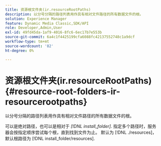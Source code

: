 ```yaml
---
title: 资源根文件夹(ir.resourceRootPaths)
description: 以分号分隔的路径列表用作具有相对文件路径的所有数据文件的根。
solution: Experience Manager
feature: Dynamic Media Classic,SDK/API
role: Developer,Admin,User
exl-id: 49fd45da-1af9-4016-8fc6-6ec17b7e553b
source-git-commit: 6a4c1f4425199cfa6088fc42137552748c1a9dcf
workflow-type: tm+mt
source-wordcount: '82'
ht-degree: 0%

---
```


# 资源根文件夹(ir.resourceRootPaths){#resource-root-folders-ir-resourcerootpaths}

以分号分隔的路径列表用作具有相对文件路径的所有数据文件的根。

可以是绝对路径，也可以是相对于 *[!DNL install_folder]*. 指定多个路径时，服务器会按指定顺序尝试每个根，直到找到文件为止。 默认为 [!DNL ./resources]，默认根路径为 [!DNL install_folder/resources].
